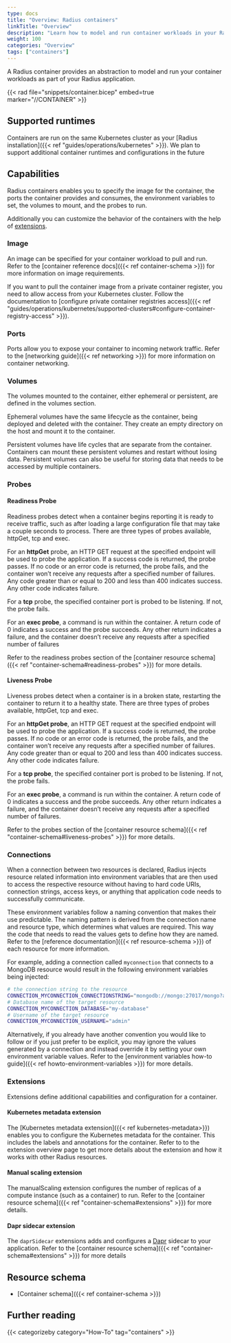```yaml
---
type: docs
title: "Overview: Radius containers"
linkTitle: "Overview"
description: "Learn how to model and run container workloads in your Radius application"
weight: 100
categories: "Overview"
tags: ["containers"]
---
```


A Radius container provides an abstraction to model and run your container workloads as part of your Radius application. 

{{< rad file="snippets/container.bicep" embed=true marker="//CONTAINER" >}}

## Supported runtimes

Containers are run on the same Kubernetes cluster as your [Radius installation]({{< ref "guides/operations/kubernetes" >}}). We plan to support additional container runtimes and configurations in the future

## Capabilities

Radius containers enables you to specify the image for the container, the ports the container provides and consumes, the environment variables to set, the volumes to mount, and the probes to run.

Additionally you can customize the behavior of the containers with the help of [extensions](#extensions).

### Image

An image can be specified for your container workload to pull and run. Refer to the [container reference docs]({{< ref container-schema >}}) for more information on image requirements.

If you want to pull the container image from a private container register, you need to allow access from your Kubernetes cluster. Follow the documentation to [configure private container registries access]({{< ref "guides/operations/kubernetes/supported-clusters#configure-container-registry-access" >}}).

### Ports

Ports allow you to expose your container to incoming network traffic. Refer to the [networking guide]({{< ref networking >}}) for more information on container networking.

### Volumes

The volumes mounted to the container, either ephemeral or persistent, are defined in the volumes section.

Ephemeral volumes have the same lifecycle as the container, being deployed and deleted with the container. They create an empty directory on the host and mount it to the container.

Persistent volumes have life cycles that are separate from the container. Containers can mount these persistent volumes and restart without losing data. Persistent volumes can also be useful for storing data that needs to be accessed by multiple containers.

### Probes

#### Readiness Probe

Readiness probes detect when a container begins reporting it is ready to receive traffic, such as after loading a large configuration file that may take a couple seconds to process. There are three types of probes available, httpGet, tcp and exec. 

For an **httpGet** probe, an HTTP GET request at the specified endpoint will be used to probe the application. If a success code is returned, the probe passes. If no code or an error code is returned, the probe fails, and the container won’t receive any requests after a specified number of failures. Any code greater than or equal to 200 and less than 400 indicates success. Any other code indicates failure.

For a **tcp** probe, the specified container port is probed to be listening. If not, the probe fails.

For an **exec probe**, a command is run within the container. A return code of 0 indicates a success and the probe succeeds. Any other return indicates a failure, and the container doesn’t receive any requests after a specified number of failures

Refer to the readiness probes section of the [container resource schema]({{< ref "container-schema#readiness-probes" >}}) for more details.

#### Liveness Probe

Liveness probes detect when a container is in a broken state, restarting the container to return it to a healthy state. There are three types of probes available, httpGet, tcp and exec.

For an **httpGet probe**, an HTTP GET request at the specified endpoint will be used to probe the application. If a success code is returned, the probe passes. If no code or an error code is returned, the probe fails, and the container won’t receive any requests after a specified number of failures. Any code greater than or equal to 200 and less than 400 indicates success. Any other code indicates failure.

For a **tcp probe**, the specified container port is probed to be listening. If not, the probe fails.

For an **exec probe**, a command is run within the container. A return code of 0 indicates a success and the probe succeeds. Any other return indicates a failure, and the container doesn’t receive any requests after a specified number of failures.

Refer to the probes section of the [container resource schema]({{< ref "container-schema#liveness-probes" >}}) for more details.

### Connections

When a connection between two resources is declared, Radius injects resource related information into environment variables that are then used to access the respective resource without having to hard code URIs, connection strings, access keys, or anything that application code needs to successfully communicate.

These environment variables follow a naming convention that makes their use predictable. The naming pattern is derived from the connection name and resource type, which determines what values are required. This way the code that needs to read the values gets to define how they are named. Refer to the [reference documentation]({{< ref resource-schema >}}) of each resource for more information. 

For example, adding a connection called `myconnection` that connects to a MongoDB resource would result in the following environment variables being injected:

```sh
# the connection string to the resource
CONNECTION_MYCONNECTION_CONNECTIONSTRING="mongodb://mongo:27017/mongo?authSource=admin"
# Database name of the target resource
CONNECTION_MYCONNECTION_DATABASE="my-database"
# Username of the target resource
CONNECTION_MYCONNECTION_USERNAME="admin"
```

Alternatively, if you already have another convention you would like to follow or if you just prefer to be explicit, you may ignore the values generated by a connection and instead override it by setting your own environment variable values. Refer to the [environment variables how-to guide]({{< ref howto-environment-variables >}}) for more details.

### Extensions

Extensions define additional capabilities and configuration for a container.

#### Kubernetes metadata extension

The [Kubernetes metadata extension]({{< ref kubernetes-metadata>}}) enables you to configure the Kubernetes metadata for the container. This includes the labels and annotations for the container. Refer to to the extension overview page to get more details about the extension and how it works with other Radius resources.

#### Manual scaling extension

The manualScaling extension configures the number of replicas of a compute instance (such as a container) to run. Refer to the [container resource schema]({{< ref "container-schema#extensions" >}}) for more details.

#### Dapr sidecar extension

The `daprSidecar` extensions adds and configures a [Dapr](https://dapr.io) sidecar to your application. Refer to the [container resource schema]({{< ref "container-schema#extensions" >}}) for more details

## Resource schema 

- [Container schema]({{< ref container-schema >}})

## Further reading

{{< categorizeby category="How-To" tag="containers" >}}
